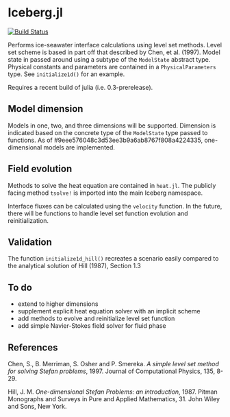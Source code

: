Iceberg.jl
==========

[![Build Status](https://travis-ci.org/njwilson23/Iceberg.jl.svg?branch=travis)](https://travis-ci.org/njwilson23/Iceberg.jl)

Performs ice-seawater interface calculations using level set methods. Level set scheme is based in part off that described by Chen, et al. (1997). Model state in passed around using a subtype of the `ModelState` abstract type. Physical constants and parameters are contained in a `PhysicalParameters` type. See `initialize1d()` for an example.

Requires a recent build of julia (i.e. 0.3-prerelease).

## Model dimension

Models in one, two, and three dimensions will be supported. Dimension is indicated based on the concrete type of the `ModelState` type passed to functions. As of #9eee576048c3d53ee3b9a6ab8767f808a4224335, one-dimensional models are implemented.

## Field evolution

Methods to solve the heat equation are contained in `heat.jl`. The publicly facing method `tsolve!` is imported into the main Iceberg namespace.

Interface fluxes can be calculated using the `velocity` function. In the future, there will be functions to handle level set function evolution and reinitialization.

## Validation

The function `initialize1d_hill()` recreates a scenario easily compared to the analytical solution of Hill (1987), Section 1.3

## To do

- extend to higher dimensions
- supplement explicit heat equation solver with an implicit scheme
- add methods to evolve and reinitialize level set function
- add simple Navier-Stokes field solver for fluid phase

## References

Chen, S., B. Merriman, S. Osher and P. Smereka. _A simple level set method for solving Stefan problems_, 1997. Journal of Computational Physics, 135, 8-29.

Hill, J. M. _One-dimensional Stefan Problems: an introduction_, 1987. Pitman Monographs and Surveys in Pure and Applied Mathematics, 31. John Wiley and Sons, New York.
